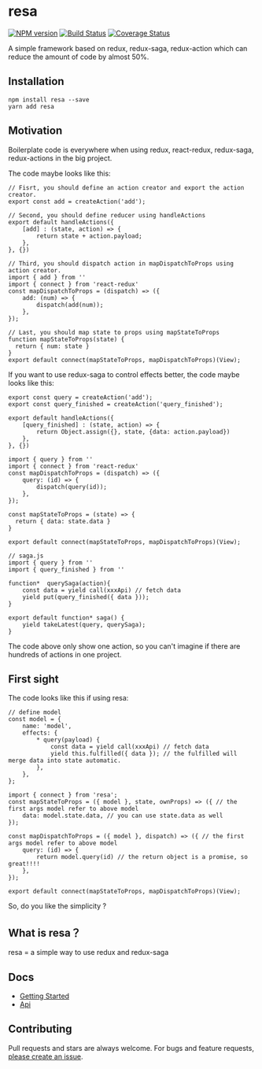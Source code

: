 # resa

[![NPM version](https://img.shields.io/npm/v/resa.svg?style=flat)](https://www.npmjs.com/package/resa)
[![Build Status](https://img.shields.io/travis/wangtao0101/resa.svg?style=flat)](https://travis-ci.org/wangtao0101/resa)
[![Coverage Status](https://coveralls.io/repos/github/wangtao0101/resa/badge.svg?branch=master&dummy=no_cache_please_1)](https://coveralls.io/github/wangtao0101/resa?branch=master)


A simple framework based on redux, redux-saga, redux-action which can reduce the amount of code by almost 50%.

## Installation
```
npm install resa --save
yarn add resa
```

## Motivation
Boilerplate code is everywhere when using redux, react-redux, redux-saga, redux-actions in the big project.

The code maybe looks like this:
```
// Fisrt, you should define an action creator and export the action creator.
export const add = createAction('add');

// Second, you should define reducer using handleActions
export default handleActions({
    [add] : (state, action) => {
        return state + action.payload;
    },
}, {})

// Third, you should dispatch action in mapDispatchToProps using action creator.
import { add } from ''
import { connect } from 'react-redux'
const mapDispatchToProps = (dispatch) => ({
    add: (num) => {
        dispatch(add(num));
    },
});

// Last, you should map state to props using mapStateToProps
function mapStateToProps(state) {
  return { num: state }
}
export default connect(mapStateToProps, mapDispatchToProps)(View);
```

If you want to use redux-saga to control effects better, the code maybe looks like this:
```
export const query = createAction('add');
export const query_finished = createAction('query_finished');

export default handleActions({
    [query_finished] : (state, action) => {
        return Object.assign({}, state, {data: action.payload})
    },
}, {})

import { query } from ''
import { connect } from 'react-redux'
const mapDispatchToProps = (dispatch) => ({
    query: (id) => {
        dispatch(query(id));
    },
});

const mapStateToProps = (state) => {
  return { data: state.data }
}

export default connect(mapStateToProps, mapDispatchToProps)(View);

// saga.js
import { query } from ''
import { query_finished } from ''

function*  querySaga(action){
    const data = yield call(xxxApi) // fetch data
    yield put(query_finished({ data }));
}

export default function* saga() {
    yield takeLatest(query, querySaga);
}
```
The code above only show one action, so you can't imagine if there are hundreds of actions in one project.

## First sight
The code looks like this if using resa:
```
// define model
const model = {
    name: 'model',
    effects: {
        * query(payload) {
            const data = yield call(xxxApi) // fetch data
            yield this.fulfilled({ data }); // the fulfilled will merge data into state automatic.
        },
    },
};

import { connect } from 'resa';
const mapStateToProps = ({ model }, state, ownProps) => ({ // the first args model refer to above model
    data: model.state.data, // you can use state.data as well
});

const mapDispatchToProps = ({ model }, dispatch) => ({ // the first args model refer to above model
    query: (id) => {
        return model.query(id) // the return object is a promise, so great!!!!
    },
});

export default connect(mapStateToProps, mapDispatchToProps)(View);
```
So, do you like the simplicity ?

## What is resa？
resa = a simple way to use redux and redux-saga

## Docs
- [Getting Started](./docs/GettingStarted.md)
- [Api](./docs/Api.md)

## Contributing
Pull requests and stars are always welcome. For bugs and feature requests, [please create an issue](https://github.com/wangtao0101/resa/issues).
